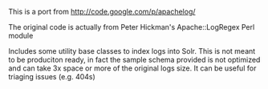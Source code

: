 This is a port from http://code.google.com/p/apachelog/

The original code is actually from Peter Hickman's Apache::LogRegex Perl module

Includes some utility base classes to index logs into Solr. This is not meant to be produciton ready, in fact the sample schema provided is not optimized and can take 3x space or more of the original logs size. It can be useful for triaging issues (e.g. 404s)
